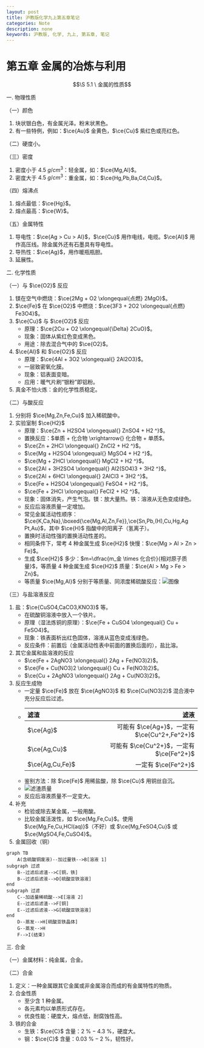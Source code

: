 ```yaml
---
layout: post
title: 沪教版化学九上第五章笔记
categories: Note
description: none
keywords: 沪教版, 化学, 九上, 第五章, 笔记
---
```


# 第五章 金属的冶炼与利用

$$\S 5.1 \ 金属的性质$$

一. 物理性质

（一）颜色

1. 块状银白色，有金属光泽。粉末状黑色。
2. 有一些特例，例如：$\ce{Au}$ 金黄色，$\ce{Cu}$ 紫红色或亮红色。

（二）硬度小。

（三）密度

1. 密度小于 $4.5\ g/cm^3$：轻金属，如：$\ce{Mg,Al}$。
2. 密度大于 $4.5\ g/cm^3$：重金属，如：$\ce{Hg,Pb,Ba,Cd,Cu}$。

（四）熔沸点

1. 熔点最低：$\ce{Hg}$。
2. 熔点最高：$\ce{W}$。

（五）金属特性

1. 导电性：$\ce{Ag > Cu > Al}$，$\ce{Cu}$ 用作电线，电缆。$\ce{Al}$ 用作高压线。除金属外还有石墨具有导电性。
2. 导热性：$\ce{Ag}$，用作暖瓶瓶胆。
3. 延展性。

二. 化学性质

（一）与 $\ce{O2}$ 反应

1. 镁在空气中燃烧：$\ce{2Mg + O2 \xlongequal{点燃} 2MgO}$。
2. $\ce{Fe}$ 在 $\ce{O2}$ 中燃烧：$\ce{3F3 + 2O2 \xlongequal{点燃} Fe3O4}$。
3. $\ce{Cu}$ 与 $\ce{O2}$ 反应
    - 原理：$\ce{2Cu + O2 \xlongequal{\Delta} 2CuO}$。
    - 现象：固体从紫红色变成黑色。
    - 用途：除去混合气中的 $\ce{O2}$。
4. $\ce{Al}$ 和 $\ce{O2}$ 反应
    - 原理：$\ce{4Al + 3O2 \xlongequal{} 2Al2O3}$。
    - 一层致密氧化膜。
    - 现象：铝表面变暗。
    - 应用：暖气片刷“银粉”即铝粉。
5. 真金不怕火炼：金的化学性质稳定。

（二）与酸反应

1. 分别将 $\ce{Mg,Zn,Fe,Cu}$ 加入稀硫酸中。
2. 实验室制 $\ce{H2}$
    - 原理：$\ce{Zn + H2SO4 \xlongequal{} ZnSO4 + H2 ^}$。
    - 置换反应：$单质 + 化合物 \xrightarrow{} 化合物 + 单质$。
    - $\ce{Zn + 2HCl \xlongequal{} ZnCl2 + H2 ^}$。
    - $\ce{Mg + H2SO4 \xlongequal{} MgSO4 + H2 ^}$。
    - $\ce{Mg + 2HCl \xlongequal{} MgCl2 + H2 ^}$。
    - $\ce{2Al + 3H2SO4 \xlongequal{} Al2(SO4)3 + 3H2 ^}$。
    - $\ce{2Al + 6HCl \xlongequal{} 2AlCl3 + 3H2 ^}$。
    - $\ce{Fe + H2SO4 \xlongequal{} FeSO4 + H2 ^}$。
    - $\ce{Fe + 2HCl \xlongequal{} FeCl2 + H2 ^}$。
    - 现象：固体消失，产生气泡。镁：放大量热。铁：溶液从无色变成绿色。
    - 反应后溶液质量一定增加。
    - 常见金属活动性顺序：$\ce{K,Ca,Na},\boxed{\ce{Mg,Al,Zn,Fe}},\ce{Sn,Pb,(H),Cu,Hg,Ag Pt,Au}$，其中 $\ce{H}$ 指酸中的阳离子（氢离子）。
    - 置换时活动性强的置换活动性差的。
    - 相同条件下，常考 $4$ 种金属生成 $\ce{H2}$ 快慢：$\ce{Mg > Al > Zn > Fe}$。
    - 生成 $\ce{H2}$ 多少：$m=\dfrac{m_金 \times 化合价}{相对原子质量}$，等质量 $4$ 种金属生成 $\ce{H2}$ 质量：$\ce{Al > Mg > Fe > Zn}$。
    - 等质量 $\ce{Mg,Al}$ 分别于等质量、同浓度稀硫酸反应：![图像](https://z1.ax1x.com/2023/11/21/pia2JhQ.png)

（三）与盐溶液反应

1. 盐：$\ce{CuSO4,CaCO3,KNO3}$ 等。
    - 在硫酸铜溶液中放入一个铁片。
    - 原理（湿法炼铜的原理）：$\ce{Fe + CuSO4 \xlongequal{} Cu + FeSO4}$。
    - 现象：铁表面析出红色固体，溶液从蓝色变成浅绿色。
    - 反应条件：前置后（金属活动性表中前面的置换后面的），盐比溶。
2. 其它金属和盐溶液的反应
    - $\ce{Fe + 2AgNO3 \xlongequal{} 2Ag + Fe(NO3)2}$。
    - $\ce{Fe + Cu(NO3)2 \xlongequal{} Cu + Fe(NO3)2}$。
    - $\ce{Cu + 2AgNO3 \xlongequal{} 2Ag + Cu(NO3)2}$。
3. 反应生成物
    - 一定量 $\ce{Fe}$ 放在 $\ce{AgNO3}$ 和 $\ce{Cu(NO3)2}$ 混合液中充分反应后过滤。
    - | 滤渣 | 滤液 |
      |:-----|----:|
      | $\ce{Ag}$ | 可能有 $\ce{Ag+}$，一定有 $\ce{Cu^2+,Fe^2+}$ |
      | $\ce{Ag,Cu}$ | 可能有 $\ce{Cu^2+}$，一定有 $\ce{Fe^2+}$ |
      | $\ce{Ag,Cu,Fe}$ | 一定有 $\ce{Fe^2+}$ |
    - 鉴别方法：除 $\ce{Fe}$ 用稀盐酸，除 $\ce{Cu}$ 用铜丝自沉。
    - ![滤渣质量](https://z1.ax1x.com/2023/11/24/piw43SU.png)
    - 反应后溶液质量不一定变大。
4. 补充
    - 检验或除去某金属，一般用酸。
    - 比较金属活泼性，如 $\ce{Mg,Fe,Cu}$。使用 $\ce{Mg,Fe,Cu,HCl(aq)}$（不好）或 $\ce{Mg,FeSO4,Cu}$ 或 $\ce{MgSO4,Fe,CuSO4}$。
5. 金属回收（铜）

```mermaid
graph TB
    A(含硫酸铜废液)--加过量铁-->B[溶液 1]
subgraph 过滤
    B--过滤后滤渣-->C[铜，铁]
    B--过滤后滤液-->D[硫酸亚铁溶液]
end
subgraph 过滤
    C--加适量稀硫酸-->E[溶液 2]
    E--过滤后滤渣-->F[铜]
    E--过滤后滤液-->G[硫酸亚铁溶液]
end
    D--蒸发-->H[硫酸亚铁晶体]
    G--蒸发-->H
    F-->I(结束)
```

三. 合金

（一）金属材料：纯金属，合金。

（二）合金

1. 定义：一种金属跟其它金属或非金属溶合而成的有金属特性的物质。
2. 合金性质
    - 至少含 $1$ 种金属。
    - 各元素均以单质形式存在。
    - 优良性能：硬度大，熔点低，耐腐蚀性高。
3. 铁的合金
    - 生铁：$\ce{C}$ 含量：$2\ \% - 4.3\ \%$，硬度大。
    - 钢：$\ce{C}$ 含量：$0.03\ \% - 2\ \%$，韧性好。

